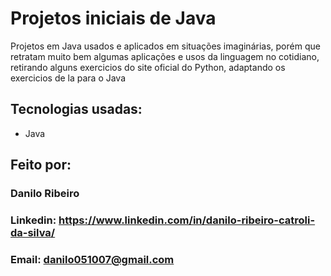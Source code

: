 # Projetos iniciais de Java
Projetos em Java usados e aplicados em situações imaginárias, porém que retratam muito bem algumas aplicações e usos da linguagem no cotidiano, retirando alguns exercicios do site oficial do Python, adaptando os exercicios de la para o Java
## Tecnologias usadas:
* Java
## Feito por:
### Danilo Ribeiro 
### Linkedin: https://www.linkedin.com/in/danilo-ribeiro-catroli-da-silva/
### Email: danilo051007@gmail.com
